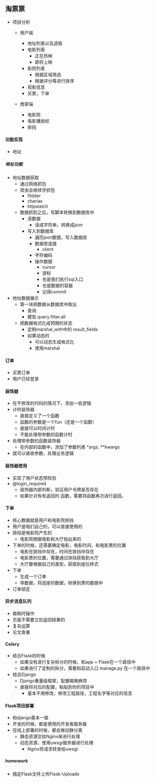 ## 淘票票
- 项目分析
    - 用户端
        - 地址列表以及选取
        - 电影列表
            - 正在热映
            - 即将上映
        - 影院列表
            - 根据区域筛选
            - 根据评分等进行排序
        - 观影信息
        - 买票，下单
        
    - 商家端
        - 电影院
        - 电影播放权
        - 排挡

#### 功能实现
- 地址



##### 地址功能
- 地址数据获取
    - 通过网络抓包
    - 爬虫会继续学抓包
        - fildder
        - charlas
        - httpwatch
    - 数据抓到之后，写脚本转换到数据库中
        - 读数据
            - 读成字符串，转换成json
        - 写入到数据库
            - 遍历json数据，写入数据库
            - 数据库连接
                - client
            - 字符编码
            - 操作数据
                - cursor
                - 游标
                - 也是我们执行sql入口
                - 也是数据的容器
                - 记得commit
- 地址数据展示
    - 第一块把数据从数据库中取出
        - 查询
        - 模型.query.filter.all
    - 把数据格式化成预期的状态
        - 定制marshal_with中的 result_fields
        - 如果动态的
            - 可以动态生成格式化
            - 使用marshal
            
#### 订单
- 买票订单
- 用户已经登录


#### 装饰器
- 在不修改的代码的情况下，添加一些逻辑
- 计时装饰器
    - 直接定义了一个函数
    - 函数的参数是一个fun（还是一个函数）
    - 直接可以时间计时
    - 不能处理带参数的函数计时
- 处理带参数的函数装饰器
    - 在内部的函数中，添加了参数列表 *args, **kwargs 
- 就可以接收参数，处理业务逻辑


#### 装饰器使用
- 实现了用户状态预校验
- @login_required
    - 装饰器内部判断，验证用户令牌是否存在
    - 如果针对有有返回的 函数，需要将函数再次进行返回。
    
#### 下单
- 核心数据就是用户和电影院排挡
- 用户是咱们自己的，可以直接使用的
- 排挡是电影院产生的
    - 电影院根据电影和大厅拍出来的
- 下单的时候，还需要确定电影，电影时间，和电影票的位置
    - 电影在排挡中存在，时间在排挡中存在
    - 电影票的位置，需要通过排挡获取到大厅
    - 大厅要根据自己的类型，获取到座位样式
- 下单
    - 生成一个订单
    - 导数据，将选座的数据，转换到票的数据中
- 订单锁定
            

#### 异步消息队列
- 做耗时操作
- 页面不需要立刻返回结果的
- 复杂运算
- 论文查重

#### Celery
- 结合Flask的时候
    - 如果没有进行复杂拆分的时候，和app = Flask在一个路径中
    - 如果进行了定制的拆分，需要和启动入口 manage.py 在一个路径中
- 结合Django
    - Django重量级框架，配置略微麻烦
    - 直接将对应的配置，粘贴到你的项目中
         - 基本不用修改，修改工程路径，工程名字等对应的信息
         
#### Flask项目部署
- 和django基本一致
- 开发的时候，都是使用的开发者服务器
- 在线上部署的时候，都会做动静分离
    - 静态资源交给Nginx来进行处理
    - 动态资源，使用uwsgi服务器进行处理
        - Nginx将请求转发给uwsgi


##### homework
- 搞定Flask文件上传Flask-Uploads